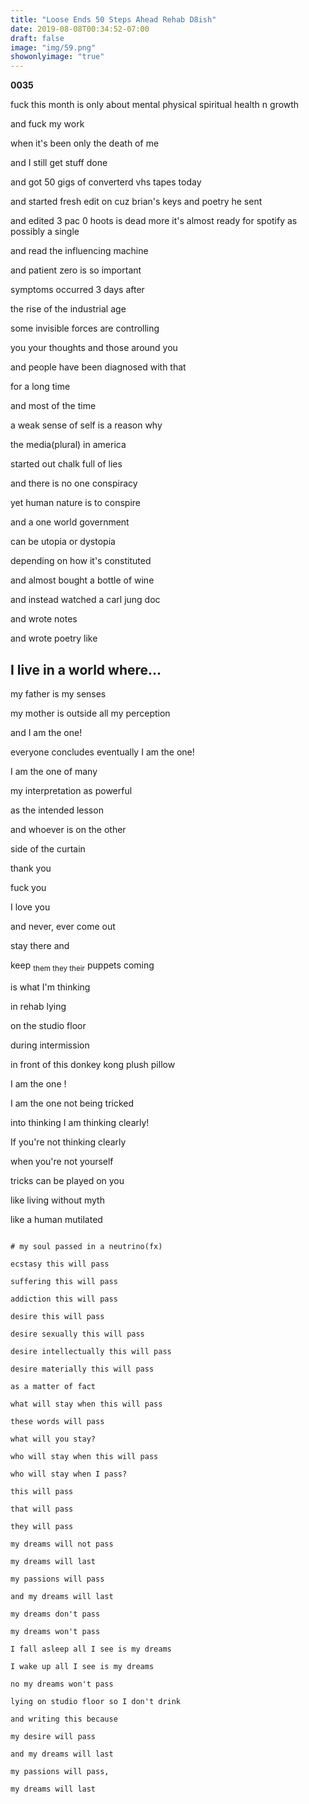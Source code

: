 ```yaml
---
title: "Loose Ends 50 Steps Ahead Rehab D8ish"
date: 2019-08-08T00:34:52-07:00
draft: false
image: "img/59.png"
showonlyimage: "true"
---
```


**0035**

fuck this month is only about mental physical spiritual health n growth

and fuck my work

when it's been only the death of me

and I still get stuff done

and got 50 gigs of converterd vhs tapes today

and started fresh edit on cuz brian's keys and poetry he sent

and edited 3 pac 0 hoots is dead more it's almost ready for spotify as possibly a single

and read the influencing machine

and patient zero is so important

symptoms occurred 3 days after

the rise of the industrial age

some invisible forces are controlling

you your thoughts and those around you

and people have been diagnosed with that

for a long time

and most of the time

a weak sense of self is a reason why

the media(plural) in america

started out chalk full of lies  

and there is no one conspiracy

yet human nature is to conspire

and a one world government

can be utopia or dystopia

depending on how it's constituted

and almost bought a bottle of wine

and instead watched a carl jung doc

and wrote notes

and wrote poetry like

## I live in a world where...

my father is my senses

my mother is outside all my perception

and I am the one!

everyone concludes eventually
I am the one!

I am the one of many

my interpretation as powerful

as the intended lesson

and whoever is on the other

side of the curtain

thank you

fuck you

I love you

and never, ever come out

stay there and

keep <sub>them they their</sub> puppets coming

is what I'm thinking

in rehab lying

on the studio floor  

during intermission

in front of this donkey kong plush pillow

I am the one !

I am the one not being tricked

into thinking I am thinking clearly!

If you're not thinking clearly

when you're not yourself

tricks can be played on you

like living without myth

like a human mutilated

```

# my soul passed in a neutrino(fx)

ecstasy this will pass

suffering this will pass

addiction this will pass

desire this will pass

desire sexually this will pass

desire intellectually this will pass

desire materially this will pass

as a matter of fact

what will stay when this will pass

these words will pass

what will you stay?

who will stay when this will pass

who will stay when I pass?

this will pass

that will pass

they will pass

my dreams will not pass

my dreams will last

my passions will pass

and my dreams will last

my dreams don't pass

my dreams won't pass

I fall asleep all I see is my dreams

I wake up all I see is my dreams

no my dreams won't pass

lying on studio floor so I don't drink

and writing this because

my desire will pass

and my dreams will last

my passions will pass,

my dreams will last
